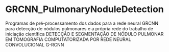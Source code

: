 # GRCNN_PulmonaryNoduleDetection
Programas de pré-processamento dos dados para a rede neural GRCNN para detecção de nódulos pulmonares e a própria rede do trabalho de iniciação científica DETECÇÃO E SEGMENTAÇÃO DE NÓDULO PULMONAR EM TOMOGRAFIA COMPUTATORIZADA POR REDE NEURAL CONVOLUCIONAL G-RCNN
